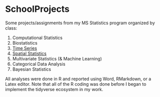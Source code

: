 # SchoolProjects
Some projects/assignments from my MS Statistics program organized by class:

1. Computational Statistics
2. Biostatistics
3. [Time Series](https://github.com/lgjohnson/SchoolProjects/tree/master/Time%20Series)
4. [Spatial Statistics](https://github.com/lgjohnson/SchoolProjects/tree/master/Spatial%20Analysis)
5. Multivariate Statistics (& Machine Learning)
6. Categorical Data Analysis
7. Bayesian Statistics


All analyses were done in R and reported using Word, RMarkdown, or a Latex editor. Note that all of the R coding was done before I began to implement the tidyverse ecosystem in my work.
